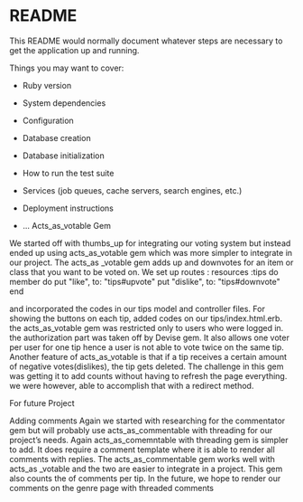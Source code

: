 # README

This README would normally document whatever steps are necessary to get the
application up and running.

Things you may want to cover:

* Ruby version

* System dependencies

* Configuration

* Database creation

* Database initialization

* How to run the test suite

* Services (job queues, cache servers, search engines, etc.)

* Deployment instructions

* ...
Acts_as_votable Gem

We started off with thumbs_up for integrating our voting system but instead ended up using acts_as_votable gem which was more simpler to integrate in our project. The acts_as _votable gem adds up and downvotes for an item or class that you want to be voted on. We set up routes : resources :tips do
      member do
       put "like", to: "tips#upvote"
        put "dislike", to: "tips#downvote"
    end

and incorporated the codes in our tips model and controller files. For showing the buttons on each tip, added codes on our tips/index.html.erb. 
the acts_as_votable gem was restricted only to users who were logged in. the authorization part was taken off by Devise gem. It also allows one voter per user for one tip hence a user is not able to vote twice on the same tip. Another feature of acts_as_votable is that if a tip receives a certain amount of negative votes(dislikes), the tip gets deleted.
The challenge in this gem was getting it to add counts without having to refresh the page everything.  we were however, able to accomplish that with a redirect method.



For future Project


Adding comments
Again we started with researching for the commentator gem but will probably use acts_as_commentable with threading for our project’s needs. Again acts_as_comemntable with threading gem is simpler to add. It does require a comment template where it is able to render all comments with replies. The acts_as_commentable gem works well with acts_as _votable and the two are easier to integrate in a project. This gem also counts the of comments per tip. In the future, we hope to render our comments on the genre page with threaded comments



